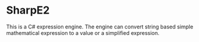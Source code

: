 # SharpE2
This is a C# expression engine. The engine can convert string based simple mathematical expression to a value or a simplified expression.
